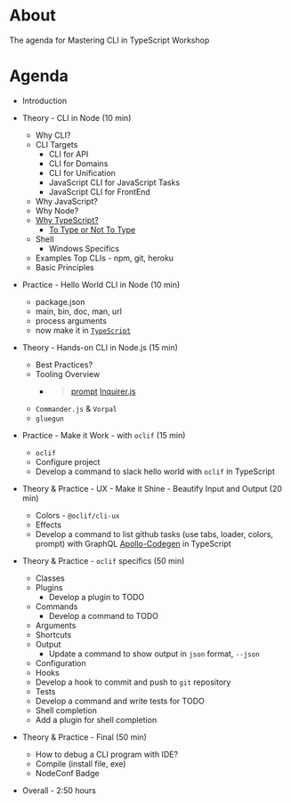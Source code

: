 # About

The agenda for Mastering CLI in TypeScript Workshop

# Agenda

- Introduction
  
- Theory - CLI in Node (10 min)
  - Why CLI?
  - CLI Targets
    - CLI for API
    - CLI for Domains
    - CLI for Unification
    - JavaScript CLI for JavaScript Tasks
    - JavaScript CLI for FrontEnd
  - Why JavaScript?
  - Why Node?
  - [Why TypeScript?](https://itnext.io/why-use-typescript-good-and-bad-reasons-ccd807b292fb)
    - [To Type or Not To Type](http://ttendency.cs.ucl.ac.uk/projects/type_study/documents/type_study.pdf)
  - Shell
    - Windows Specifics
  - Examples Top CLIs - npm, git, heroku
  - Basic Principles

- Practice - Hello World CLI in Node (10 min)
  - package.json
  - main, bin, doc, man, url
  - process arguments
  - now make it in [`TypeScript`](https://blog.risingstack.com/building-a-node-js-app-with-typescript-tutorial/)
  
- Theory - Hands-on CLI in Node.js (15 min)
  - Best Practices?
  - Tooling Overview 
    - > [prompt](https://www.npmjs.com/package/prompt)
      > [Inquirer.js](https://github.com/SBoudrias/Inquirer.js#documentation)
  - `Commander.js` & `Vorpal`
  - `gluegun`

- Practice - Make it Work - with `oclif` (15 min)
  - `oclif`
  - Configure project
  - Develop a command to slack hello world with `oclif` in TypeScript

- Theory & Practice - UX - Make it Shine - Beautify Input and Output (20 min)
  - Colors - `@oclif/cli-ux`
  - Effects
  - Develop a command to list github tasks (use tabs, loader, colors, prompt) with GraphQL [Apollo-Codegen](https://github.com/apollographql/apollo-codegen) in TypeScript

<!-- 16 September -->

- Theory & Practice - `oclif` specifics (50 min)
  - Classes
  - Plugins
    - Develop a plugin to TODO
  - Commands
    - Develop a command to TODO
  - Arguments
  - Shortcuts
  - Output
    - Update a command to show output in `json` format, `--json`
  - Configuration
  - Hooks
  - Develop a hook to commit and push to `git` repository
  - Tests
  - Develop a command and write tests for TODO
  - Shell completion
  - Add a plugin for shell completion

- Theory & Practice - Final (50 min)
  - How to debug a CLI program with IDE?
  - Compile (install file, exe)
  - NodeConf Badge

- Overall - 2:50 hours

<!-- 
- Other topics
  - Architecture 
-->